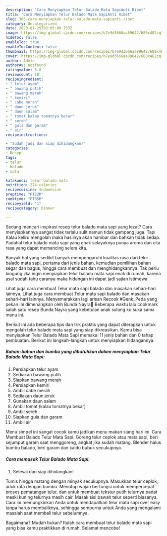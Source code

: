 ```yaml
---
description: "Cara Menyiapkan Telur Balado Mata SapiAnti Ribet"
title: "Cara Menyiapkan Telur Balado Mata SapiAnti Ribet"
slug: 305-cara-menyiapkan-telur-balado-mata-sapianti-ribet
category: Uncategorized
date: 2023-01-29T02:05:00.753Z
image: https://img-global.cpcdn.com/recipes/b7e9d3666aa89642/680x482cq70/telur-balado-mata-sapi-foto-resep-utama.jpg
hideToc: false
enableToc: true
enableTocContent: false
thumbnail: https://img-global.cpcdn.com/recipes/b7e9d3666aa89642/680x482cq70/telur-balado-mata-sapi-foto-resep-utama.jpg
cover: https://img-global.cpcdn.com/recipes/b7e9d3666aa89642/680x482cq70/telur-balado-mata-sapi-foto-resep-utama.jpg
author: Admin
authorAv: notfound
ratingvalue: 3.8
reviewcount: 18
recipeingredient:
- " telur ayam"
- " bawang putih"
- " bawang merah"
- " kemiri"
- " cabe merah"
- " daun jeruk"
- " daun salam"
- " tomat kalau tomatnya besar"
- " sereh"
- " gula dan garam"
- " air"
recipeinstructions:

- "Sudah jadi dan siap dihidangkan!"
categories:
- Resep
tags:
- telur
- balado
- mata

katakunci: telur balado mata 
nutrition: 274 calories
recipecuisine: Indonesian
preptime: "PT22M"
cooktime: "PT35M"
recipeyield: "1"
recipecategory: Dinner

---
```



Sedang mencari inspirasi resep telur balado mata sapi yang lezat? Cara menyiapkannya sangat tidak terlalu sulit namun tidak gampang juga. Tapi Kalau keliru mengolah maka hasilnya akan hambar dan bahkan tidak sedap. Padahal telur balado mata sapi yang enak selayaknya punya aroma dan cita rasa yang dapat memancing selera kita.


Banyak hal yang sedikit banyak mempengaruhi kualitas rasa dari telur balado mata sapi, pertama dari jenis bahan, kemudian pemilihan bahan segar dan bagus, hingga cara membuat dan menghidangkannya. Tak perlu bingung jika ingin menyiapkan telur balado mata sapi enak di rumah, karena asal sudah tahu caranya maka hidangan ini dapat jadi sajian istimewa.

Lihat juga cara membuat Telur mata sapi balado dan masakan sehari-hari lainnya. Lihat juga cara membuat Telur mata sapi balado dan masakan sehari-hari lainnya. Menyemarakkan lagi arisan Recook #Genk_Peda yang pekan ini dimenangkan oleh Bunda Nayra👏 Beberapa waktu lalu cookmark salah satu resep Bunda Nayra yang kebetulan anak sulung ku suka sama menu ini.


Berikut ini ada beberapa tips dan trik praktis yang dapat diterapkan untuk mengolah telur balado mata sapi yang siap dikreasikan. Kamu bisa menyiapkan Telur Balado Mata Sapi memakai 11 jenis bahan dan 0 tahap pembuatan. Berikut ini langkah-langkah untuk menyiapkan hidangannya.

<!--inarticleads1-->

##### Bahan-bahan dan bumbu yang dibutuhkan dalam menyiapkan Telur Balado Mata Sapi:

1. Persiapkan  telur ayam
1. Sediakan  bawang putih
1. Siapkan  bawang merah
1. Persiapkan  kemiri
1. Ambil  cabe merah
1. Sediakan  daun jeruk
1. Gunakan  daun salam
1. Ambil  tomat (kalau tomatnya besar)
1. Ambil  sereh
1. Siapkan  gula dan garam
1. Ambil  air


Menu simpel ini sangat cocok kamu jadikan menu makan siang hari ini. Cara Membuat Balado Telur Mata Sapi. Goreng telur ceplok atau mata sapi, beri sejumput garam saat menggoreng, angkat jika sudah matang. Blender halus bumbu balado, beri garam dan kaldu bubuk secukupnya. 

<!--inarticleads2-->

##### Cara memasak Telur Balado Mata Sapi:


1. Selesai dan siap dihidangkan!

Tumis hingga matang dengan minyak secukupnya. Masukkan telur ceplok, aduk rata dengan bumbu. Menutup wajan berfungsi untuk mempercepat proses pematangan telur, dan untuk membuat tekstur putih telurnya padat meski kuning telurnya masih cair. Masak sisi bawah telur seperti biasanya. Cara ini memungkinkan Anda untuk mendapatkan telur mata sapi over easy tanpa harus membaliknya, sehingga sempurna untuk Anda yang mengalami masalah saat membali telur sebelumnya. 

Bagaimana? Mudah bukan? Itulah cara membuat telur balado mata sapi yang bisa kamu praktikkan di rumah. Selamat mencoba!
